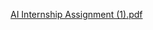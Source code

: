 [AI Internship Assignment (1).pdf](https://github.com/user-attachments/files/19820539/AI.Internship.Assignment.1.pdf)
